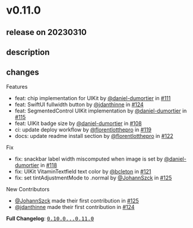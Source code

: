 # v0.11.0

## release on 20230310

## description

## changes

Features

* feat: chip implementation for UIKit by <a class="user-mention notranslate" data-hovercard-type="user" data-hovercard-url="/users/daniel-dumortier/hovercard" data-octo-click="hovercard-link-click" data-octo-dimensions="link_type:self" href="https://github.com/daniel-dumortier">@daniel-dumortier</a> in <a class="issue-link js-issue-link" data-error-text="Failed to load title" data-id="1537974058" data-permission-text="Title is private" data-url="https://github.com/Decathlon/vitamin-ios/issues/111" data-hovercard-type="pull_request" data-hovercard-url="/Decathlon/vitamin-ios/pull/111/hovercard" href="https://github.com/Decathlon/vitamin-ios/pull/111">#111</a>
* feat: SwiftUI fullwidth button by <a class="user-mention notranslate" data-hovercard-type="user" data-hovercard-url="/users/jdanthinne/hovercard" data-octo-click="hovercard-link-click" data-octo-dimensions="link_type:self" href="https://github.com/jdanthinne">@jdanthinne</a> in <a class="issue-link js-issue-link" data-error-text="Failed to load title" data-id="1611429434" data-permission-text="Title is private" data-url="https://github.com/Decathlon/vitamin-ios/issues/124" data-hovercard-type="pull_request" data-hovercard-url="/Decathlon/vitamin-ios/pull/124/hovercard" href="https://github.com/Decathlon/vitamin-ios/pull/124">#124</a>
* feat: SegmentedControl UIKit implementation by <a class="user-mention notranslate" data-hovercard-type="user" data-hovercard-url="/users/daniel-dumortier/hovercard" data-octo-click="hovercard-link-click" data-octo-dimensions="link_type:self" href="https://github.com/daniel-dumortier">@daniel-dumortier</a> in <a class="issue-link js-issue-link" data-error-text="Failed to load title" data-id="1573396028" data-permission-text="Title is private" data-url="https://github.com/Decathlon/vitamin-ios/issues/115" data-hovercard-type="pull_request" data-hovercard-url="/Decathlon/vitamin-ios/pull/115/hovercard" href="https://github.com/Decathlon/vitamin-ios/pull/115">#115</a>
* feat: UIKit badge size by <a class="user-mention notranslate" data-hovercard-type="user" data-hovercard-url="/users/daniel-dumortier/hovercard" data-octo-click="hovercard-link-click" data-octo-dimensions="link_type:self" href="https://github.com/daniel-dumortier">@daniel-dumortier</a> in <a class="issue-link js-issue-link" data-error-text="Failed to load title" data-id="1514092206" data-permission-text="Title is private" data-url="https://github.com/Decathlon/vitamin-ios/issues/108" data-hovercard-type="pull_request" data-hovercard-url="/Decathlon/vitamin-ios/pull/108/hovercard" href="https://github.com/Decathlon/vitamin-ios/pull/108">#108</a>
* ci: update deploy workflow by <a class="user-mention notranslate" data-hovercard-type="user" data-hovercard-url="/users/florentlotthepro/hovercard" data-octo-click="hovercard-link-click" data-octo-dimensions="link_type:self" href="https://github.com/florentlotthepro">@florentlotthepro</a> in <a class="issue-link js-issue-link" data-error-text="Failed to load title" data-id="1585626822" data-permission-text="Title is private" data-url="https://github.com/Decathlon/vitamin-ios/issues/119" data-hovercard-type="pull_request" data-hovercard-url="/Decathlon/vitamin-ios/pull/119/hovercard" href="https://github.com/Decathlon/vitamin-ios/pull/119">#119</a>
* docs: update readme install section by <a class="user-mention notranslate" data-hovercard-type="user" data-hovercard-url="/users/florentlotthepro/hovercard" data-octo-click="hovercard-link-click" data-octo-dimensions="link_type:self" href="https://github.com/florentlotthepro">@florentlotthepro</a> in <a class="issue-link js-issue-link" data-error-text="Failed to load title" data-id="1606466458" data-permission-text="Title is private" data-url="https://github.com/Decathlon/vitamin-ios/issues/122" data-hovercard-type="pull_request" data-hovercard-url="/Decathlon/vitamin-ios/pull/122/hovercard" href="https://github.com/Decathlon/vitamin-ios/pull/122">#122</a>

Fix

* fix: snackbar label width miscomputed when image is set by <a class="user-mention notranslate" data-hovercard-type="user" data-hovercard-url="/users/daniel-dumortier/hovercard" data-octo-click="hovercard-link-click" data-octo-dimensions="link_type:self" href="https://github.com/daniel-dumortier">@daniel-dumortier</a> in <a class="issue-link js-issue-link" data-error-text="Failed to load title" data-id="1581396322" data-permission-text="Title is private" data-url="https://github.com/Decathlon/vitamin-ios/issues/118" data-hovercard-type="pull_request" data-hovercard-url="/Decathlon/vitamin-ios/pull/118/hovercard" href="https://github.com/Decathlon/vitamin-ios/pull/118">#118</a>
* fix: UIKit VitaminTextfield text color by <a class="user-mention notranslate" data-hovercard-type="user" data-hovercard-url="/users/bcleton/hovercard" data-octo-click="hovercard-link-click" data-octo-dimensions="link_type:self" href="https://github.com/bcleton">@bcleton</a> in <a class="issue-link js-issue-link" data-error-text="Failed to load title" data-id="1603467747" data-permission-text="Title is private" data-url="https://github.com/Decathlon/vitamin-ios/issues/121" data-hovercard-type="pull_request" data-hovercard-url="/Decathlon/vitamin-ios/pull/121/hovercard" href="https://github.com/Decathlon/vitamin-ios/pull/121">#121</a>
* fix: set tintAdjustmentMode to .normal by <a class="user-mention notranslate" data-hovercard-type="user" data-hovercard-url="/users/JohannSzck/hovercard" data-octo-click="hovercard-link-click" data-octo-dimensions="link_type:self" href="https://github.com/JohannSzck">@JohannSzck</a> in <a class="issue-link js-issue-link" data-error-text="Failed to load title" data-id="1611739633" data-permission-text="Title is private" data-url="https://github.com/Decathlon/vitamin-ios/issues/125" data-hovercard-type="pull_request" data-hovercard-url="/Decathlon/vitamin-ios/pull/125/hovercard" href="https://github.com/Decathlon/vitamin-ios/pull/125">#125</a>

New Contributors

* <a class="user-mention notranslate" data-hovercard-type="user" data-hovercard-url="/users/JohannSzck/hovercard" data-octo-click="hovercard-link-click" data-octo-dimensions="link_type:self" href="https://github.com/JohannSzck">@JohannSzck</a> made their first contribution in <a class="issue-link js-issue-link" data-error-text="Failed to load title" data-id="1611739633" data-permission-text="Title is private" data-url="https://github.com/Decathlon/vitamin-ios/issues/125" data-hovercard-type="pull_request" data-hovercard-url="/Decathlon/vitamin-ios/pull/125/hovercard" href="https://github.com/Decathlon/vitamin-ios/pull/125">#125</a>
* <a class="user-mention notranslate" data-hovercard-type="user" data-hovercard-url="/users/jdanthinne/hovercard" data-octo-click="hovercard-link-click" data-octo-dimensions="link_type:self" href="https://github.com/jdanthinne">@jdanthinne</a> made their first contribution in <a class="issue-link js-issue-link" data-error-text="Failed to load title" data-id="1611429434" data-permission-text="Title is private" data-url="https://github.com/Decathlon/vitamin-ios/issues/124" data-hovercard-type="pull_request" data-hovercard-url="/Decathlon/vitamin-ios/pull/124/hovercard" href="https://github.com/Decathlon/vitamin-ios/pull/124">#124</a>

<strong>Full Changelog</strong>: <a class="commit-link" href="https://github.com/Decathlon/vitamin-ios/compare/0.10.0...0.11.0"><tt>0.10.0...0.11.0</tt></a>


